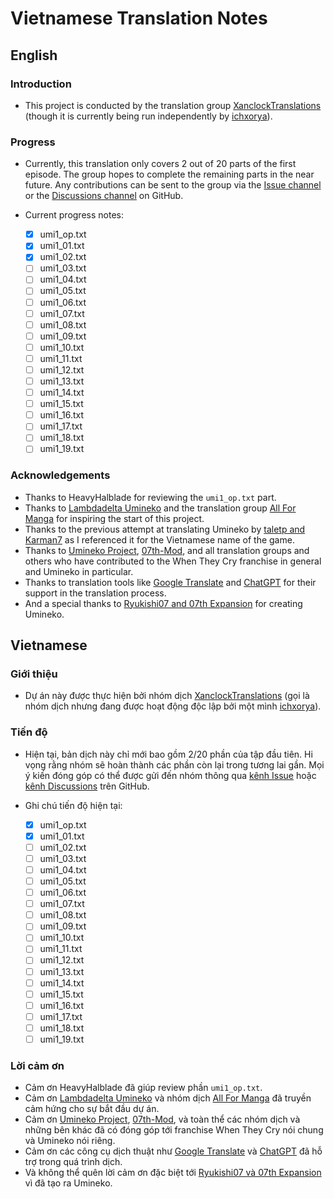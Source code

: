 # Vietnamese Translation Notes

## English

### Introduction

- This project is conducted by the translation group [XanclockTranslations](https://github.com/XanclockTranslations) (though it is currently being run independently by [ichxorya](https://github.com/ichxorya)).

### Progress

- Currently, this translation only covers 2 out of 20 parts of the first episode. The group hopes to complete the remaining parts in the near future. Any contributions can be sent to the group via the [Issue channel](https://github.com/XanclockTranslations/umineko-scripting-vi/issues) or the [Discussions channel](https://github.com/XanclockTranslations/umineko-scripting-vi/discussions) on GitHub.

- Current progress notes:
  - [x] umi1_op.txt
  - [x] umi1_01.txt
  - [x] umi1_02.txt
  - [ ] umi1_03.txt
  - [ ] umi1_04.txt
  - [ ] umi1_05.txt
  - [ ] umi1_06.txt
  - [ ] umi1_07.txt
  - [ ] umi1_08.txt
  - [ ] umi1_09.txt
  - [ ] umi1_10.txt
  - [ ] umi1_11.txt
  - [ ] umi1_12.txt
  - [ ] umi1_13.txt
  - [ ] umi1_14.txt
  - [ ] umi1_15.txt
  - [ ] umi1_16.txt
  - [ ] umi1_17.txt
  - [ ] umi1_18.txt
  - [ ] umi1_19.txt

### Acknowledgements

- Thanks to HeavyHalblade for reviewing the `umi1_op.txt` part.
- Thanks to [Lambdadelta Umineko](https://lambdadeltaumineko.blogspot.com) and the translation group [All For Manga](http://allformanga-group.blogspot.com) for inspiring the start of this project.
- Thanks to the previous attempt at translating Umineko by [taletp and Karman7](https://github.com/taletp/umineko-scripting-vn/blob/master/script/vi/header.txt) as I referenced it for the Vietnamese name of the game.
- Thanks to [Umineko Project](https://umineko-project.org), [07th-Mod](https://07th-mod.com), and all translation groups and others who have contributed to the When They Cry franchise in general and Umineko in particular.
- Thanks to translation tools like [Google Translate](https://translate.google.com) and [ChatGPT](https://chatgpt.com/) for their support in the translation process.
- And a special thanks to [Ryukishi07 and 07th Expansion](https://07th-expansion.net) for creating Umineko.

## Vietnamese

### Giới thiệu

- Dự án này được thực hiện bởi nhóm dịch [XanclockTranslations](https://github.com/XanclockTranslations) (gọi là nhóm dịch nhưng đang được hoạt động độc lập bởi một mình [ichxorya](https://github.com/ichxorya)). 

### Tiến độ

- Hiện tại, bản dịch này chỉ mới bao gồm 2/20 phần của tập đầu tiên. Hi vọng rằng nhóm sẽ hoàn thành các phần còn lại trong tương lai gần. Mọi ý kiến đóng góp có thể được gửi đến nhóm thông qua [kênh Issue](https://github.com/XanclockTranslations/umineko-scripting-vi/issues) hoặc [kênh Discussions](https://github.com/XanclockTranslations/umineko-scripting-vi/discussions) trên GitHub.

- Ghi chú tiến độ hiện tại:
  - [x] umi1_op.txt
  - [x] umi1_01.txt
  - [ ] umi1_02.txt
  - [ ] umi1_03.txt
  - [ ] umi1_04.txt
  - [ ] umi1_05.txt
  - [ ] umi1_06.txt
  - [ ] umi1_07.txt
  - [ ] umi1_08.txt
  - [ ] umi1_09.txt
  - [ ] umi1_10.txt
  - [ ] umi1_11.txt
  - [ ] umi1_12.txt
  - [ ] umi1_13.txt
  - [ ] umi1_14.txt
  - [ ] umi1_15.txt
  - [ ] umi1_16.txt
  - [ ] umi1_17.txt
  - [ ] umi1_18.txt
  - [ ] umi1_19.txt

### Lời cảm ơn

- Cảm ơn HeavyHalblade đã giúp review phần `umi1_op.txt`.
- Cảm ơn [Lambdadelta Umineko](https://lambdadeltaumineko.blogspot.com) và nhóm dịch [All For Manga](http://allformanga-group.blogspot.com) đã truyền cảm hứng cho sự bắt đầu dự án.
- Cảm ơn [Umineko Project](https://umineko-project.org), [07th-Mod](https://07th-mod.com), và toàn thể các nhóm dịch và những bên khác đã có đóng góp tới franchise When They Cry nói chung và Umineko nói riêng.
- Cảm ơn các công cụ dịch thuật như [Google Translate](https://translate.google.com) và [ChatGPT](https://chatgpt.com/) đã hỗ trợ trong quá trình dịch.
- Và không thể quên lời cảm ơn đặc biệt tới [Ryukishi07 và 07th Expansion](https://07th-expansion.net) vì đã tạo ra Umineko.